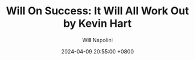 ---
title: "Will On Success: It Will All Work Out by Kevin Hart"
author: Will Napolini
date: 2024-04-09 20:55:00 +0800
categories: [Mindset, Book-summaries]
tags:
  [
    it-will-all-work-out,
    kevin-hart,
    motivational-speaker,
    positivity,
    overcoming-challenges,
    success,
    humor,
    self-improvement,
    resilience,
    laughter-is-the-best-medicine,
    inspiring-quotes,
    uplifting-stories,
    personal-development,
    setbacks,
    perseverance,
    motivation,
    comedian,
    self-esteem,
    empowerment
  ]
image: https://pbs.twimg.com/media/GO1tlZgXEAEnC6D?format=jpg&name=large
alt: "Will On Success: It Will All Work Out by Kevin Hart"
fallback:
  -
  # Replace with the URL of your backup image
  -
  # Replace with the URL of your backup image
---